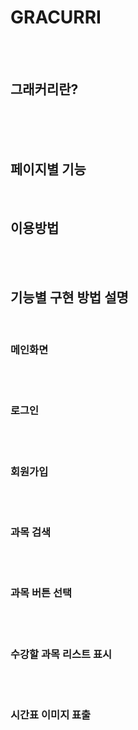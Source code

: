 <h1>GRACURRI </h1><br>
<br>
<h2>그래커리란?</h2><br>
<br>
<br>
<h2>페이지별 기능</h2>
<br>
<h2>이용방법</h2>
<br>
<br>
<h2>기능별 구현 방법 설명</h2><br>
<h3>메인화면</h3><br><br>
<h3>로그인</h3><br><br>
<h3>회원가입</h3><br><br>
<h3>과목 검색</h3><br><br>
<h3>과목 버튼 선택</h3><br><br>
<h3>수강할 과목 리스트 표시</h3><br><br>
<h3>시간표 이미지 표출</h3><br><br>
